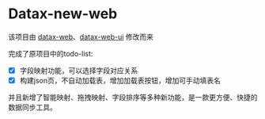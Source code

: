# Datax-new-web

该项目由 [datax-web](https://github.com/WeiYe-Jing/datax-web)、[datax-web-ui](https://github.com/WeiYe-Jing/datax-web-ui) 修改而来

完成了原项目中的todo-list:
* [x] 字段映射功能，可以选择字段对应关系
* [x] 构建json页，不自动加载表，增加加载表按钮，增加可手动填表名

并且新增了智能映射、拖拽映射、字段排序等多种新功能，是一款更方便、快捷的数据同步工具。